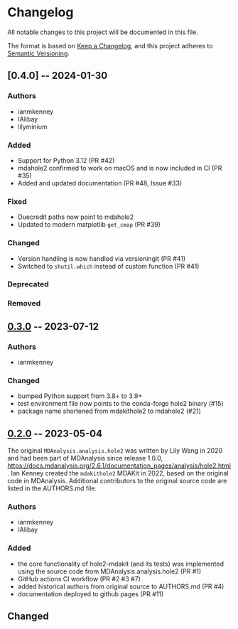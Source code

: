 # Changelog
All notable changes to this project will be documented in this file.

The format is based on [Keep a Changelog](https://keepachangelog.com/en/1.0.0/),
and this project adheres to [Semantic Versioning](https://semver.org/spec/v2.0.0.html).

<!--
The rules for this file:
  * entries are sorted newest-first.
  * summarize sets of changes - don't reproduce every git log comment here.
  * don't ever delete anything.
  * keep the format consistent:
    * do not use tabs but use spaces for formatting
    * 79 char width
    * YYYY-MM-DD date format (following ISO 8601)
  * accompany each entry with github issue/PR number (Issue #xyz)
-->

## [0.4.0] -- 2024-01-30

### Authors
<!-- GitHub usernames of contributors to this release -->
- ianmkenney
- IAlibay
- lilyminium

### Added
- Support for Python 3.12 (PR #42)
- mdahole2 confirmed to work on macOS and is now included in CI (PR #35)
- Added and updated documentation (PR #48, Issue #33)
<!-- New added features -->

### Fixed
- Duecredit paths now point to mdahole2
- Updated to modern matplotlib ``get_cmap`` (PR #39)
<!-- Bug fixes -->

### Changed
- Version handling is now handled via versioningit (PR #41)
- Switched to ``shutil.which`` instead of custom function (PR #41)

### Deprecated
<!-- Soon-to-be removed features -->

### Removed
<!-- Removed features -->

## [0.3.0] -- 2023-07-12

### Authors
- ianmkenney

### Changed
- bumped Python support from 3.8+ to 3.9+
- test environment file now points to the conda-forge hole2 binary (#15)
- package name shortened from mdakithole2 to mdahole2 (#21)

## [0.2.0] -- 2023-05-04

The original `MDAnalysis.analysis.hole2` was written by Lily Wang in 2020 and
had been part of MDAnalysis since release 1.0.0,
https://docs.mdanalysis.org/2.6.1/documentation_pages/analysis/hole2.html.
Ian Kenney created the `mdakithole2` MDAKit in 2022, based on the original code
in MDAnalysis. Additional contributors to the original source code are listed
in the AUTHORS.md file.

### Authors
- ianmkenney
- IAlibay

### Added
- the core functionality of hole2-mdakit (and its tests) was implemented
  using the source code from MDAnalysis.analysis.hole2 (PR #1)
- GitHub actions CI workflow (PR #2 #3 #7)
- added historical authors from original source to AUTHORS.md (PR #4)
- documentation deployed to github pages (PR #11)

## Changed

[Unreleased]: https://github.com/MDAnalysis/hole2-mdakit/compare/0.3.0...HEAD
[0.3.0]: https://github.com/MDAnalysis/hole2-mdakit/compare/0.2.0...0.3.0
[0.2.0]: https://github.com/MDAnalysis/hole2-mdakit/releases/tag/0.2.0

